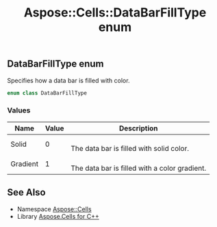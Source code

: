 ﻿---
title: Aspose::Cells::DataBarFillType enum
linktitle: DataBarFillType
second_title: Aspose.Cells for C++ API Reference
description: 'Aspose::Cells::DataBarFillType enum. Specifies how a data bar is filled with color in C++.'
type: docs
weight: 19300
url: /cpp/aspose.cells/databarfilltype/
---
## DataBarFillType enum


Specifies how a data bar is filled with color.

```cpp
enum class DataBarFillType
```

### Values

| Name | Value | Description |
| --- | --- | --- |
| Solid | 0 | <br>The data bar is filled with solid color. |
| Gradient | 1 | <br>The data bar is filled with a color gradient. |

## See Also

* Namespace [Aspose::Cells](../)
* Library [Aspose.Cells for C++](../../)
